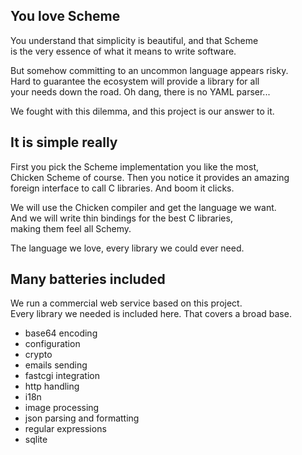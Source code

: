 You love Scheme
---------------
You understand that simplicity is beautiful, and that Scheme  
is the very essence of what it means to write software.  

But somehow committing to an uncommon language appears risky.  
Hard to guarantee the ecosystem will provide a library for all  
your needs down the road. Oh dang, there is no YAML parser...

We fought with this dilemma, and this project is our answer to it.

It is simple really
-------------------
First you pick the Scheme implementation you like the most,  
Chicken Scheme of course. Then you notice it provides an amazing  
foreign interface to call C libraries. And boom it clicks.

We will use the Chicken compiler and get the language we want.  
And we will write thin bindings for the best C libraries,  
making them feel all Schemy.

The language we love, every library we could ever need.

Many batteries included
-----------------------
We run a commercial web service based on this project.  
Every library we needed is included here. That covers a broad base.

- base64 encoding
- configuration
- crypto
- emails sending
- fastcgi integration
- http handling
- i18n
- image processing
- json parsing and formatting
- regular expressions
- sqlite
